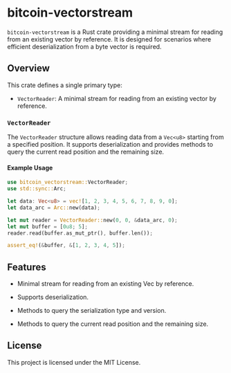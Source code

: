# bitcoin-vectorstream

`bitcoin-vectorstream` is a Rust crate providing a minimal stream for reading from an existing vector by reference. It is designed for scenarios where efficient deserialization from a byte vector is required.

## Overview

This crate defines a single primary type:

- `VectorReader`: A minimal stream for reading from an existing vector by reference.

### `VectorReader`

The `VectorReader` structure allows reading data from a `Vec<u8>` starting from a specified position. It supports deserialization and provides methods to query the current read position and the remaining size.

#### Example Usage

```rust
use bitcoin_vectorstream::VectorReader;
use std::sync::Arc;

let data: Vec<u8> = vec![1, 2, 3, 4, 5, 6, 7, 8, 9, 0];
let data_arc = Arc::new(data);

let mut reader = VectorReader::new(0, 0, &data_arc, 0);
let mut buffer = [0u8; 5];
reader.read(buffer.as_mut_ptr(), buffer.len());

assert_eq!(&buffer, &[1, 2, 3, 4, 5]);

```

## Features

- Minimal stream for reading from an existing Vec<u8> by reference.

- Supports deserialization.

- Methods to query the serialization type and version.

- Methods to query the current read position and the remaining size.

## License

This project is licensed under the MIT License.
